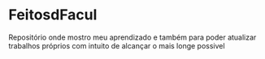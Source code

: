 # FeitosdFacul
Repositório onde mostro meu aprendizado e também para poder atualizar trabalhos próprios com intuito de alcançar o mais longe possivel

